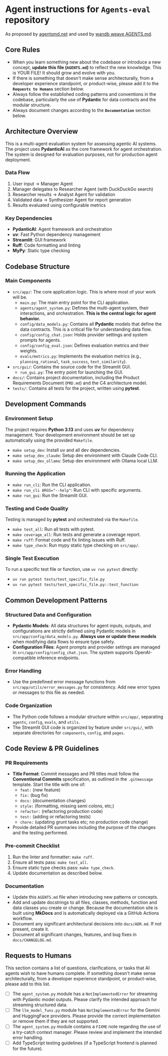 # Agent instructions for `Agents-eval` repository

As proposed by [agentsmd.net](https://agentsmd.net/) and used by [wandb weave AGENTS.md](https://github.com/wandb/weave/blob/master/AGENTS.md).

## Core Rules

* When you learn something new about the codebase or introduce a new concept, **update this file (`AGENTS.md`)** to reflect the new knowledge. This is YOUR FILE! It should grow and evolve with you.
* If there is something that doesn't make sense architecturally, from a developer experience standpoint, or product-wise, please add it to the **`Requests to Humans`** section below.
* Always follow the established coding patterns and conventions in the codebase, particularly the use of **Pydantic** for data contracts and the modular structure.
* Always document changes according to the **`Documentation`** section below.

## Architecture Overview

This is a multi-agent evaluation system for assessing agentic AI systems. The project uses **PydanticAI** as the core framework for agent orchestration. The system is designed for evaluation purposes, not for production agent deployment.

### Data Flow

1. User input → Manager Agent
2. Manager delegates to Researcher Agent (with DuckDuckGo search)
3. Researcher results → Analyst Agent for validation
4. Validated data → Synthesizer Agent for report generation
5. Results evaluated using configurable metrics

### Key Dependencies

* **PydanticAI**: Agent framework and orchestration
* **uv**: Fast Python dependency management
* **Streamlit**: GUI framework
* **Ruff**: Code formatting and linting
* **MyPy**: Static type checking

## Codebase Structure

### Main Components

* `src/app/`: The core application logic. This is where most of your work will be.
  * `main.py`: The main entry point for the CLI application.
  * `agents/agent_system.py`: Defines the multi-agent system, their interactions, and orchestration. **This is the central logic for agent behavior.**
  * `config/data_models.py`: Contains all **Pydantic** models that define the data contracts. This is a critical file for understanding data flow.
  * `config/config_chat.json`: Holds provider settings and system prompts for agents.
  * `config/config_eval.json`: Defines evaluation metrics and their weights.
  * `evals/metrics.py`: Implements the evaluation metrics (e.g., `planning_rational`, `task_success`, `text_similarity`).
* `src/gui/`: Contains the source code for the Streamlit GUI.
  * `run_gui.py`: The entry point for launching the GUI.
* `docs/`: Contains project documentation, including the Product Requirements Document (`PRD.md`) and the C4 architecture model.
* `tests/`: Contains all tests for the project, written using **pytest**.

## Development Commands

### Environment Setup

The project requires **Python 3.13** and uses **uv** for dependency management. Your development environment should be set up automatically using the provided `Makefile`.

* `make setup_dev`: Install uv and all dev dependencies.
* `make setup_dev_claude`: Setup dev environment with Claude Code CLI.
* `make setup_dev_ollama`: Setup dev environment with Ollama local LLM.

### Running the Application

* `make run_cli`: Run the CLI application.
* `make run_cli ARGS="--help"`: Run CLI with specific arguments.
* `make run_gui`: Run the Streamlit GUI.

### Testing and Code Quality

Testing is managed by **pytest** and orchestrated via the `Makefile`.

* `make test_all`: Run all tests with pytest.
* `make coverage_all`: Run tests and generate a coverage report.
* `make ruff`: Format code and fix linting issues with Ruff.
* `make type_check`: Run mypy static type checking on `src/app/`.

### Single Test Execution

To run a specific test file or function, use `uv run pytest` directly:

* `uv run pytest tests/test_specific_file.py`
* `uv run pytest tests/test_specific_file.py::test_function`

## Common Development Patterns

### Structured Data and Configuration

* **Pydantic Models**: All data structures for agent inputs, outputs, and configurations are strictly defined using Pydantic models in `src/app/config/data_models.py`. **Always use or update these models** when modifying data flows to ensure type safety.
* **Configuration Files**: Agent prompts and provider settings are managed in `src/app/config/config_chat.json`. The system supports OpenAI-compatible inference endpoints.

### Error Handling

* Use the predefined error message functions from `src/app/utils/error_messages.py` for consistency. Add new error types or messages to this file as needed.

### Code Organization

* The Python code follows a modular structure within `src/app/`, separating `agents`, `config`, `evals`, and `utils`.
* The Streamlit GUI code is organized by feature under `src/gui/`, with separate directories for `components`, `config`, and `pages`.

## Code Review & PR Guidelines

### PR Requirements

* **Title Format**: Commit messages and PR titles must follow the **Conventional Commits** specification, as outlined in the `.gitmessage` template. Start the title with one of:
  * `feat:` (new feature)
  * `fix:` (bug fix)
  * `docs:` (documentation changes)
  * `style:` (formatting, missing semi colons, etc;)
  * `refactor:` (refactoring production code)
  * `test:` (adding or refactoring tests)
  * `chore:` (updating grunt tasks etc; no production code change)
* Provide detailed PR summaries including the purpose of the changes and the testing performed.

### Pre-commit Checklist

1. Run the linter and formatter: `make ruff`.
2. Ensure all tests pass: `make test_all`.
3. Ensure static type checks pass: `make type_check`.
4. Update documentation as described below.

### Documentation

* Update this `AGENTS.md` file when introducing new patterns or concepts.
* Add and update docstrings to all files, classes, methods, function and data classes you create or change. Because the documentation site is built using **MkDocs** and is automatically deployed via a GitHub Actions workflow.
* Document any significant architectural decisions into `docs/ADR.md`. If not present, create it.
* Document all significant changes, features, and bug fixes in `docs/CHANGELOG.md`.

## Requests to Humans

This section contains a list of questions, clarifications, or tasks that AI agents wish to have humans complete. If something doesn't make sense architecturally, from a developer experience standpoint, or product-wise, please add to this list.

* [ ] The `agent_system.py` module has a `NotImplementedError` for streaming with Pydantic model outputs. Please clarify the intended approach for streaming structured data.
* [ ] The `llm_model_funs.py` module has `NotImplementedError` for the Gemini and HuggingFace providers. Please provide the correct implementation or remove them if they are not supported.
* [ ] The `agent_system.py` module contains a `FIXME` note regarding the use of a try-catch context manager. Please review and implement the intended error handling.
* [ ] Add TypeScript testing guidelines (if a TypeScript frontend is planned for the future).
